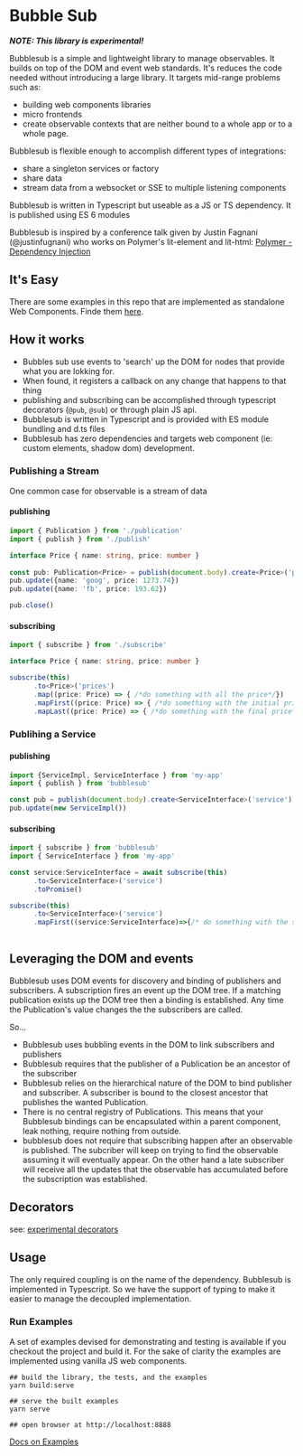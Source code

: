 # Bubble Sub

***NOTE: This library is experimental!***

Bubblesub is a simple and lightweight library to manage observables. It builds on top of the DOM and event web standards. It's reduces the code needed without introducing a large library. It targets mid-range problems such as:
* building web components libraries
* micro frontends
* create observable contexts that are neither bound to a whole app or to a whole page.  

Bubblesub is flexible enough to accomplish different types of integrations:
* share a singleton services or factory
* share data
* stream data from a websocket or SSE to multiple listening components

Bubblesub is written in Typescript but useable as a JS or TS dependency. It is published using ES 6 modules

Bubblesub is inspired by a conference talk given by Justin Fagnani (@justinfugnani) who works on Polymer's lit-element and lit-html: [Polymer - Dependency Injection](https://youtu.be/6o5zaKHedTE)

## It's Easy

There are some examples in this repo that are implemented as standalone Web Components. Finde them [here](src/example).

## How it works

* Bubbles sub use events to 'search' up the DOM for nodes that provide what you are lokking for. 
* When found, it registers a callback on any change that happens to that thing
* publishing and subscribing can be accomplished through typescript decorators (`@pub`, `@sub`) or through plain JS api. 
* Bubblesub is written in Typescript and is provided with ES module bundling and d.ts files
* Bubblesub has zero dependencies and targets web component (ie: custom elements, shadow dom) development. 

### Publishing a Stream

One common case for observable is a stream of data
 
#### publishing
```typescript
import { Publication } from './publication' 
import { publish } from './publish'

interface Price { name: string, price: number }
 
const pub: Publication<Price> = publish(document.body).create<Price>('prices')
pub.update({name: 'goog', price: 1273.74})
pub.update({name: 'fb', price: 193.62})

pub.close()

```

#### subscribing
```typescript
import { subscribe } from './subscribe' 

interface Price { name: string, price: number }

subscribe(this)
      .to<Price>('prices')
      .map((price: Price) => { /*do something with all the price*/})
      .mapFirst((price: Price) => { /*do something with the initial price*/})
      .mapLast((price: Price) => { /*do something with the final price*/})

```

### Publihing a Service

#### publishing

```typescript
import {ServiceImpl, ServiceInterface } from 'my-app' 
import { publish } from 'bubblesub' 

const pub = publish(document.body).create<ServiceInterface>('service')
pub.update(new ServiceImpl())

```

#### subscribing

```typescript
import { subscribe } from 'bubblesub' 
import { ServiceInterface } from 'my-app' 

const service:ServiceInterface = await subscribe(this)
      .to<ServiceInterface>('service')
      .toPromise()

subscribe(this)
      .to<ServiceInterface>('service')
      .mapFirst((service:ServiceInterface)=>{/* do something with the service*/})
      
```

## Leveraging the DOM and events

Bubblesub uses DOM events for discovery and binding of publishers and subscribers. A subscription fires an event up the DOM tree. If a matching publication exists up the DOM tree then a binding is established. Any time the Publication's value changes the the subscribers are called. 

So...
* Bubblesub uses bubbling events in the DOM to link subscribers and publishers
* Bubblesub requires that the publisher of a Publication be an ancestor of the subscriber
* Bubblesub relies on the hierarchical nature of the DOM to bind publisher and subscriber. A subscriber is bound to the closest ancestor that publishes the wanted Publication. 
* There is no central registry of Publications. This means that your Bubblesub bindings can be encapsulated within a parent component, leak nothing, require nothing from outside.
* bubblesub does not require that subscribing happen after an observable is published. The subcriber will keep on trying to find the observable assuming it will eventually appear. On the other hand a late subscriber will receive all the updates that the observable has accumulated before the subscription was established.   

## Decorators

see: [experimental decorators](DECORATORS.md)

## Usage

The only required coupling is on the name of the dependency. Bubblesub is implemented in Typescript. So we have the support of typing to make it easier to manage the decoupled implementation.

### Run Examples

A set of examples devised for demonstrating and testing is available if you checkout the project and build it. For the sake of clarity the examples are implemented using vanilla JS web components.

```shell script
## build the library, the tests, and the examples
yarn build:serve

## serve the built examples
yarn serve

## open browser at http://localhost:8888
```

[Docs on Examples](src/example/README.md)

